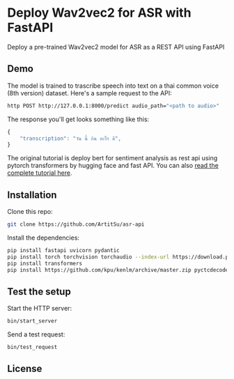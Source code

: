 # Deploy Wav2vec2 for ASR with FastAPI

Deploy a pre-trained Wav2vec2 model for ASR as a REST API using FastAPI

## Demo

The model is trained to trascribe speech into text  on a thai common voice (8th version) dataset. Here's a sample request to the API:

```bash
http POST http://127.0.0.1:8000/predict audio_path="<path to audio>"
```

The response you'll get looks something like this:

```js
{
    "transcription": "วัน นี้ กิน อะไร ดี",
}
```
The original tutorial is deploy bert for sentiment analysis as rest api using pytorch transformers by hugging face and fast API.
You can also [read the complete tutorial here](https://www.curiousily.com/posts/deploy-bert-for-sentiment-analysis-as-rest-api-using-pytorch-transformers-by-hugging-face-and-fastapi/).

## Installation

Clone this repo:

```sh
git clone https://github.com/ArtitSu/asr-api
```

Install the dependencies:

```sh
pip install fastapi uvicorn pydantic
pip install torch torchvision torchaudio --index-url https://download.pytorch.org/whl/cpu
pip install transformers
pip install https://github.com/kpu/kenlm/archive/master.zip pyctcdecode
```

## Test the setup

Start the HTTP server:

```sh
bin/start_server
```

Send a test request:

```sh
bin/test_request
```

## License
